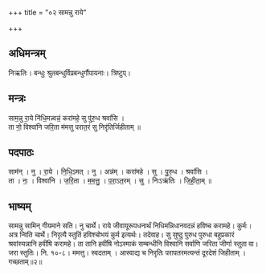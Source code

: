 +++
title = "०२ सामन्नु राये"

+++
## अधिमन्त्रम्
निऋतिः। बन्धुः श्रुतबन्धुर्विप्रबन्धुर्गौपायनाः। त्रिष्टुप्।

## मन्त्रः
साम॒न्नु रा॒ये नि॑धि॒मन्न्वन्नं॒ करा॑महे॒ सु पु॑रु॒ध श्रवां॑सि ।  
ता नो॒ विश्वा॑नि जरि॒ता म॑मत्तु परात॒रं सु निरृ॑तिर्जिहीताम् ॥

## पदपाठः
साम॑न् । नु । रा॒ये । नि॒धि॒ऽमत् । नु । अन्न॑म् । करा॑महे । सु । पु॒रु॒ध । श्रवां॑सि ।  
ता । नः॒ । विश्वा॑नि । ज॒रि॒ता । म॒म॒त्तु॒ । प॒रा॒ऽत॒रम् । सु । निःऽऋ॑तिः । जि॒ही॒ता॒म् ॥

## भाष्यम्
सामन्नु सामिन् गीयमाने सति। नु चार्थे। राये जीवायूरूपधनार्थं निधिमन्निधानवदन्नं हविष्च करामहे। कुर्मः। अत्र न्विति चार्थे। निरृत्यै स्तुतिं हविश्चोभयं कुर्म इत्यर्थः। तदेवाह। सु सुष्ठु पुरुध पुरुधा बहुप्रकारं श्रवांस्यन्नानि हवींषि करामहे। ता तानि हवींषि नोऽस्माकं सम्बन्धीनि विश्वानि सर्वाणि जरिता जीर्णा स्तुता वा। जरा स्तुतिः। नि. १०-८। ममत्तु। स्वदताम् । आस्वाद्य च निरृतिः परापतरमत्यन्तं दूरदेशं जिहीताम् । गच्छताम्॥२॥